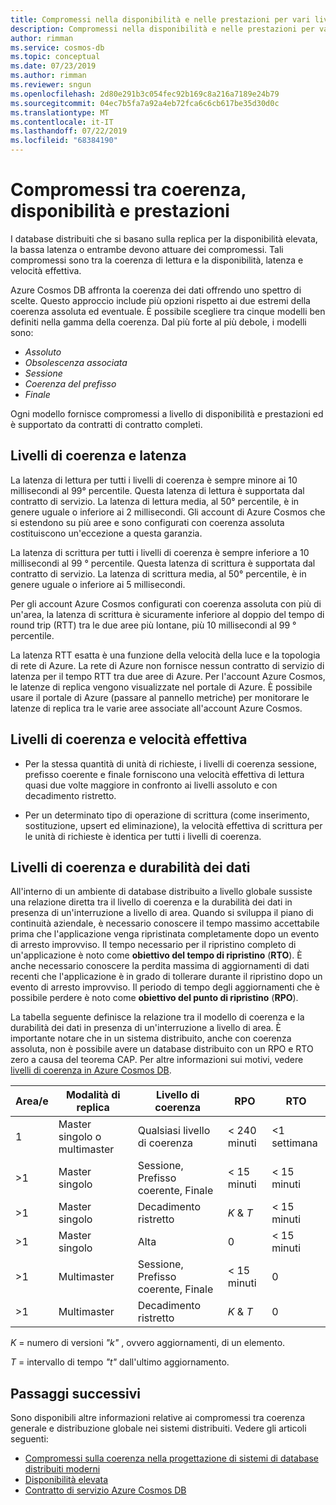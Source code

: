 ```yaml
---
title: Compromessi nella disponibilità e nelle prestazioni per vari livelli di coerenza in Azure Cosmos DB
description: Compromessi nella disponibilità e nelle prestazioni per vari livelli di coerenza in Azure Cosmos DB.
author: rimman
ms.service: cosmos-db
ms.topic: conceptual
ms.date: 07/23/2019
ms.author: rimman
ms.reviewer: sngun
ms.openlocfilehash: 2d80e291b3c054fec92b169c8a216a7189e24b79
ms.sourcegitcommit: 04ec7b5fa7a92a4eb72fca6c6cb617be35d30d0c
ms.translationtype: MT
ms.contentlocale: it-IT
ms.lasthandoff: 07/22/2019
ms.locfileid: "68384190"
---
```

# <a name="consistency-availability-and-performance-tradeoffs"></a>Compromessi tra coerenza, disponibilità e prestazioni 

I database distribuiti che si basano sulla replica per la disponibilità elevata, la bassa latenza o entrambe devono attuare dei compromessi. Tali compromessi sono tra la coerenza di lettura e la disponibilità, latenza e velocità effettiva.

Azure Cosmos DB affronta la coerenza dei dati offrendo uno spettro di scelte. Questo approccio include più opzioni rispetto ai due estremi della coerenza assoluta ed eventuale. È possibile scegliere tra cinque modelli ben definiti nella gamma della coerenza. Dal più forte al più debole, i modelli sono:

- *Assoluto*
- *Obsolescenza associata*
- *Sessione*
- *Coerenza del prefisso*
- *Finale*

Ogni modello fornisce compromessi a livello di disponibilità e prestazioni ed è supportato da contratti di contratto completi.

## <a name="consistency-levels-and-latency"></a>Livelli di coerenza e latenza

La latenza di lettura per tutti i livelli di coerenza è sempre minore ai 10 millisecondi al 99° percentile. Questa latenza di lettura è supportata dal contratto di servizio. La latenza di lettura media, al 50° percentile, è in genere uguale o inferiore ai 2 millisecondi. Gli account di Azure Cosmos che si estendono su più aree e sono configurati con coerenza assoluta costituiscono un'eccezione a questa garanzia.

La latenza di scrittura per tutti i livelli di coerenza è sempre inferiore a 10 millisecondi al 99 ° percentile. Questa latenza di scrittura è supportata dal contratto di servizio. La latenza di scrittura media, al 50° percentile, è in genere uguale o inferiore ai 5 millisecondi.

Per gli account Azure Cosmos configurati con coerenza assoluta con più di un'area, la latenza di scrittura è sicuramente inferiore al doppio del tempo di round trip (RTT) tra le due aree più lontane, più 10 millisecondi al 99 ° percentile.

La latenza RTT esatta è una funzione della velocità della luce e la topologia di rete di Azure. La rete di Azure non fornisce nessun contratto di servizio di latenza per il tempo RTT tra due aree di Azure. Per l'account Azure Cosmos, le latenze di replica vengono visualizzate nel portale di Azure. È possibile usare il portale di Azure (passare al pannello metriche) per monitorare le latenze di replica tra le varie aree associate all'account Azure Cosmos.

## <a name="consistency-levels-and-throughput"></a>Livelli di coerenza e velocità effettiva

- Per la stessa quantità di unità di richieste, i livelli di coerenza sessione, prefisso coerente e finale forniscono una velocità effettiva di lettura quasi due volte maggiore in confronto ai livelli assoluto e con decadimento ristretto.

- Per un determinato tipo di operazione di scrittura (come inserimento, sostituzione, upsert ed eliminazione), la velocità effettiva di scrittura per le unità di richieste è identica per tutti i livelli di coerenza.

## <a id="rto"></a>Livelli di coerenza e durabilità dei dati

All'interno di un ambiente di database distribuito a livello globale sussiste una relazione diretta tra il livello di coerenza e la durabilità dei dati in presenza di un'interruzione a livello di area. Quando si sviluppa il piano di continuità aziendale, è necessario conoscere il tempo massimo accettabile prima che l'applicazione venga ripristinata completamente dopo un evento di arresto improvviso. Il tempo necessario per il ripristino completo di un'applicazione è noto come **obiettivo del tempo di ripristino** (**RTO**). È anche necessario conoscere la perdita massima di aggiornamenti di dati recenti che l'applicazione è in grado di tollerare durante il ripristino dopo un evento di arresto improvviso. Il periodo di tempo degli aggiornamenti che è possibile perdere è noto come **obiettivo del punto di ripristino** (**RPO**).

La tabella seguente definisce la relazione tra il modello di coerenza e la durabilità dei dati in presenza di un'interruzione a livello di area. È importante notare che in un sistema distribuito, anche con coerenza assoluta, non è possibile avere un database distribuito con un RPO e RTO zero a causa del teorema CAP. Per altre informazioni sui motivi, vedere [livelli di coerenza in Azure Cosmos DB](consistency-levels.md).

|**Area/e**|**Modalità di replica**|**Livello di coerenza**|**RPO**|**RTO**|
|---------|---------|---------|---------|---------|
|1|Master singolo o multimaster|Qualsiasi livello di coerenza|< 240 minuti|<1 settimana|
|>1|Master singolo|Sessione, Prefisso coerente, Finale|< 15 minuti|< 15 minuti|
|>1|Master singolo|Decadimento ristretto|*K* & *T*|< 15 minuti|
|>1|Master singolo|Alta|0|< 15 minuti|
|>1|Multimaster|Sessione, Prefisso coerente, Finale|< 15 minuti|0|
|>1|Multimaster|Decadimento ristretto|*K* & *T*|0|

*K* = numero di versioni *"k"* , ovvero aggiornamenti, di un elemento.

*T* = intervallo di tempo *"t"* dall'ultimo aggiornamento.

## <a name="next-steps"></a>Passaggi successivi

Sono disponibili altre informazioni relative ai compromessi tra coerenza generale e distribuzione globale nei sistemi distribuiti. Vedere gli articoli seguenti:

- [Compromessi sulla coerenza nella progettazione di sistemi di database distribuiti moderni](https://www.computer.org/csdl/magazine/co/2012/02/mco2012020037/13rRUxjyX7k)
- [Disponibilità elevata](high-availability.md)
- [Contratto di servizio Azure Cosmos DB](https://azure.microsoft.com/support/legal/sla/cosmos-db/v1_2/)
